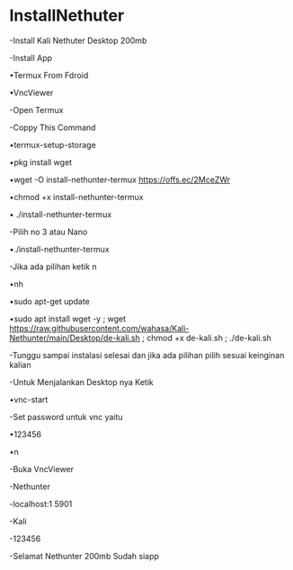 # InstallNethuter

-Install Kali Nethuter Desktop 200mb

-Install App

•Termux From Fdroid

•VncViewer

-Open Termux

-Coppy This Command

•termux-setup-storage

•pkg install wget

•wget -O install-nethunter-termux https://offs.ec/2MceZWr

•chmod +x install-nethunter-termux

• ./install-nethunter-termux


-Pilih no 3 atau Nano

•./install-nethunter-termux

-Jika ada pilihan ketik n


•nh

•sudo apt-get update

•sudo apt install wget -y ; wget https://raw.githubusercontent.com/wahasa/Kali-Nethunter/main/Desktop/de-kali.sh ; chmod +x de-kali.sh ; ./de-kali.sh

-Tunggu sampai instalasi selesai dan jika ada pilihan pilih sesuai keinginan kalian

-Untuk Menjalankan Desktop nya Ketik

•vnc-start

-Set password untuk vnc yaitu

•123456

•n

-Buka VncViewer

-Nethunter

-localhost:1       5901

-Kali

-123456

-Selamat Nethunter 200mb Sudah siapp
